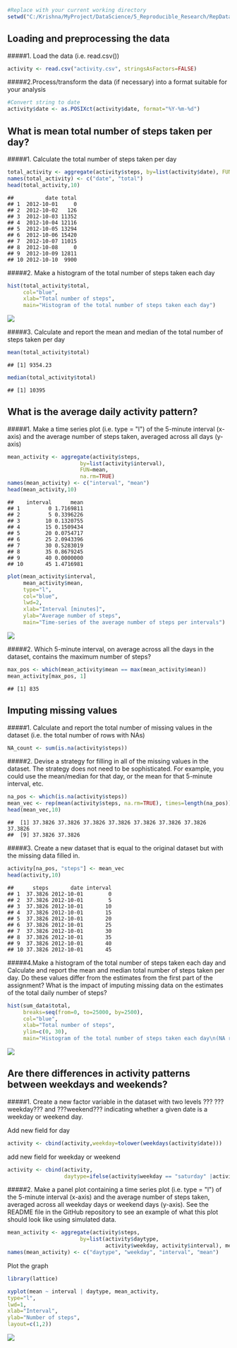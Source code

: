 

```r
#Replace with your current working directory
setwd("C:/Krishna/MyProject/DataScience/5_Reproducible_Research/RepData_PeerAssessment1")
```

## Loading and preprocessing the data

#####1. Load the data (i.e. read.csv())


```r
activity <- read.csv("activity.csv", stringsAsFactors=FALSE)
```

#####2.Process/transform the data (if necessary) into a format suitable for your analysis



```r
#Convert string to date 
activity$date <- as.POSIXct(activity$date, format="%Y-%m-%d")
```

## What is mean total number of steps taken per day?

#####1. Calculate the total number of steps taken per day


```r
total_activity <- aggregate(activity$steps, by=list(activity$date), FUN=sum, na.rm=TRUE)
names(total_activity) <- c("date", "total")
head(total_activity,10)
```

```
##          date total
## 1  2012-10-01     0
## 2  2012-10-02   126
## 3  2012-10-03 11352
## 4  2012-10-04 12116
## 5  2012-10-05 13294
## 6  2012-10-06 15420
## 7  2012-10-07 11015
## 8  2012-10-08     0
## 9  2012-10-09 12811
## 10 2012-10-10  9900
```

#####2. Make a histogram of the total number of steps taken each day

```r
hist(total_activity$total, 
     col="blue", 
     xlab="Total number of steps", 
     main="Histogram of the total number of steps taken each day")
```

![](PA1_template_files/figure-html/hist1-1.png)

#####3. Calculate and report the mean and median of the total number of steps taken per day

```r
mean(total_activity$total)
```

```
## [1] 9354.23
```

```r
median(total_activity$total)
```

```
## [1] 10395
```


## What is the average daily activity pattern?

#####1. Make a time series plot (i.e. type = "l") of the 5-minute interval (x-axis) and the average number of steps taken, averaged across all days (y-axis)


```r
mean_activity <- aggregate(activity$steps, 
                       by=list(activity$interval), 
                       FUN=mean, 
                       na.rm=TRUE)
names(mean_activity) <- c("interval", "mean")
head(mean_activity,10)
```

```
##    interval      mean
## 1         0 1.7169811
## 2         5 0.3396226
## 3        10 0.1320755
## 4        15 0.1509434
## 5        20 0.0754717
## 6        25 2.0943396
## 7        30 0.5283019
## 8        35 0.8679245
## 9        40 0.0000000
## 10       45 1.4716981
```


```r
plot(mean_activity$interval, 
     mean_activity$mean, 
     type="l", 
     col="blue", 
     lwd=2, 
     xlab="Interval [minutes]", 
     ylab="Average number of steps", 
     main="Time-series of the average number of steps per intervals")
```

![](PA1_template_files/figure-html/plot2-1.png)

#####2. Which 5-minute interval, on average across all the days in the dataset, contains the maximum number of steps?


```r
max_pos <- which(mean_activity$mean == max(mean_activity$mean))
mean_activity[max_pos, 1]
```

```
## [1] 835
```


## Imputing missing values

#####1. Calculate and report the total number of missing values in the dataset (i.e. the total number of rows with NAs)


```r
NA_count <- sum(is.na(activity$steps))
```

#####2. Devise a strategy for filling in all of the missing values in the dataset. The strategy does not need to be sophisticated. For example, you could use the mean/median for that day, or the mean for that 5-minute interval, etc.


```r
na_pos <- which(is.na(activity$steps))
mean_vec <- rep(mean(activity$steps, na.rm=TRUE), times=length(na_pos))
head(mean_vec,10)
```

```
##  [1] 37.3826 37.3826 37.3826 37.3826 37.3826 37.3826 37.3826 37.3826
##  [9] 37.3826 37.3826
```

#####3. Create a new dataset that is equal to the original dataset but with the missing data filled in.


```r
activity[na_pos, "steps"] <- mean_vec
head(activity,10)
```

```
##      steps       date interval
## 1  37.3826 2012-10-01        0
## 2  37.3826 2012-10-01        5
## 3  37.3826 2012-10-01       10
## 4  37.3826 2012-10-01       15
## 5  37.3826 2012-10-01       20
## 6  37.3826 2012-10-01       25
## 7  37.3826 2012-10-01       30
## 8  37.3826 2012-10-01       35
## 9  37.3826 2012-10-01       40
## 10 37.3826 2012-10-01       45
```

#####4.Make a histogram of the total number of steps taken each day and Calculate and report the mean and median total number of steps taken per day. Do these values differ from the estimates from the first part of the assignment? What is the impact of imputing missing data on the estimates of the total daily number of steps?


```r
hist(sum_data$total, 
     breaks=seq(from=0, to=25000, by=2500),
     col="blue", 
     xlab="Total number of steps", 
     ylim=c(0, 30), 
     main="Histogram of the total number of steps taken each day\n(NA replaced by mean value)")
```

![](PA1_template_files/figure-html/hist2-1.png)


## Are there differences in activity patterns between weekdays and weekends?

#####1. Create a new factor variable in the dataset with two levels ??? ???weekday??? and ???weekend??? indicating whether a given date is a weekday or weekend day.


Add new field for day

```r
activity <- cbind(activity,weekday=tolower(weekdays(activity$date)))
```

add new field for weekday or weekend


```r
activity <- cbind(activity,
                  daytype=ifelse(activity$weekday == "saturday" |activity$weekday == "sunday", "weekend","weekday"))
```

#####2. Make a panel plot containing a time series plot (i.e. type = "l") of the 5-minute interval (x-axis) and the average number of steps taken, averaged across all weekday days or weekend days (y-axis). See the README file in the GitHub repository to see an example of what this plot should look like using simulated data.



```r
mean_activity <- aggregate(activity$steps, 
                       by=list(activity$daytype, 
                               activity$weekday, activity$interval), mean)
names(mean_activity) <- c("daytype", "weekday", "interval", "mean")
```

Plot the graph


```r
library(lattice)

xyplot(mean ~ interval | daytype, mean_activity, 
type="l", 
lwd=1, 
xlab="Interval", 
ylab="Number of steps", 
layout=c(1,2))
```

![](PA1_template_files/figure-html/plot4-1.png)

